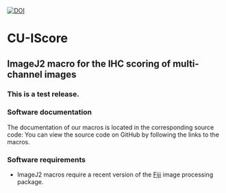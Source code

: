 [![DOI](https://zenodo.org/badge/DOI/10.5281/zenodo.4599592.svg)](https://doi.org/10.5281/zenodo.4599592)
# CU-IScore
## ImageJ2 macro for the IHC scoring of multi-channel images

### This is a test release.

### Software documentation
The documentation of our macros is located in the corresponding source code: You can view the source code on GitHub by following the links to the macros.

### Software requirements
* ImageJ2 macros require a recent version of the [Fiji](https://fiji.sc/) image processing package.
